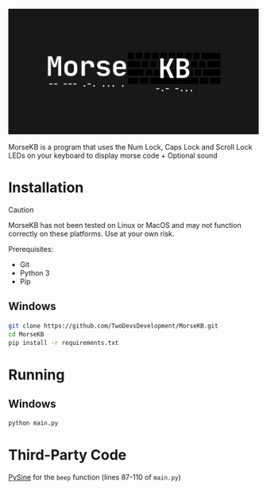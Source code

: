![The MorseKB Logo](/images/Logo.png)

MorseKB is a program that uses the Num Lock, Caps Lock and Scroll Lock LEDs on your keyboard to display morse code + Optional sound

# Installation
> [!CAUTION]
> MorseKB has not been tested on Linux or MacOS and may not function correctly on these platforms. Use at your own risk.

Prerequisites:
- Git
- Python 3
- Pip

## Windows
```bash
git clone https://github.com/TwoDevsDevelopment/MorseKB.git
cd MorseKB
pip install -r requirements.txt
```

# Running
## Windows
```bash
python main.py
```

# Third-Party Code
[PySine](https://github.com/lneuhaus/pysine) for the `beep` function (lines 87-110 of `main.py`)